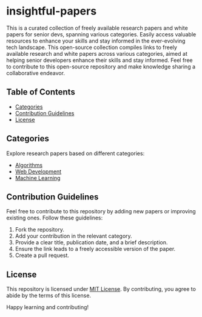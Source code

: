 # insightful-papers

This is a curated collection of freely available research papers and white papers for senior devs, spanning various categories. Easily access valuable resources to enhance your skills and stay informed in the ever-evolving tech landscape. This open-source collection compiles links to freely available research and white papers across various categories, aimed at helping senior developers enhance their skills and stay informed. Feel free to contribute to this open-source repository and make knowledge sharing a collaborative endeavor.

## Table of Contents

- [Categories](#categories)
- [Contribution Guidelines](#contribution-guidelines)
- [License](#license)

## Categories

Explore research papers based on different categories:

- [Algorithms](categories/algorithms.md)
- [Web Development](categories/web-development.md)
- [Machine Learning](categories/machine-learning.md)
  <!-- Add more categories as needed -->

## Contribution Guidelines

Feel free to contribute to this repository by adding new papers or improving existing ones. Follow these guidelines:

1. Fork the repository.
2. Add your contribution in the relevant category.
3. Provide a clear title, publication date, and a brief description.
4. Ensure the link leads to a freely accessible version of the paper.
5. Create a pull request.

## License

This repository is licensed under [MIT License](LICENSE.md). By contributing, you agree to abide by the terms of this license.

Happy learning and contributing!
